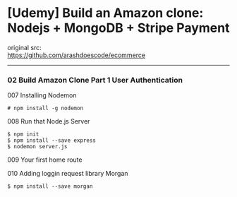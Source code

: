 # [Udemy] Build an Amazon clone: Nodejs + MongoDB + Stripe Payment

original src:  
https://github.com/arashdoescode/ecommerce

___

### 02 Build Amazon Clone Part 1 User Authentication

007 Installing Nodemon

    # npm install -g nodemon

008 Run that Node.js Server

    $ npm init
    $ npm install --save express
    $ nodemon server.js

009 Your first home route

010 Adding loggin request library Morgan

    $ npm install --save morgan
